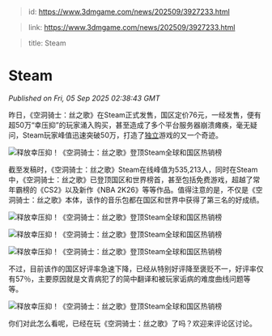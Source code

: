 > id: https://www.3dmgame.com/news/202509/3927233.html

> link: https://www.3dmgame.com/news/202509/3927233.html

> title: Steam

# Steam
_Published on Fri, 05 Sep 2025 02:38:43 GMT_

昨日，《空洞骑士：丝之歌》在Steam正式发售，国区定价76元，一经发售，便有超50万“幸压抑”的玩家涌入购买，甚至造成了多个平台服务器崩溃瘫痪，毫无疑问，Steam玩家峰值迅速突破50万，打造了[独立](https://www.3dmgame.com/tag/duli_1/)游戏的又一个奇迹。

![释放幸压抑！《空洞骑士：丝之歌》登顶Steam全球和国区热销榜](https://img.3dmgame.com/uploads/images/news/20250905/1757039846_910021.png)

截至发稿时，《空洞骑士：丝之歌》Steam在线峰值为535,213人，同时在Steam中，《空洞骑士：丝之歌》已登顶国区和世界榜首，甚至包括免费游戏，超越了常年霸榜的《CS2》以及新作《NBA 2K26》等等作品。值得注意的是，不仅是《空洞骑士：丝之歌》本体，该作的音乐包都在国区和世界中获得了第三名的好成绩。

![释放幸压抑！《空洞骑士：丝之歌》登顶Steam全球和国区热销榜](https://img.3dmgame.com/uploads/images/news/20250905/1757039663_842427_png_r.webp)

![释放幸压抑！《空洞骑士：丝之歌》登顶Steam全球和国区热销榜](https://img.3dmgame.com/uploads/images/news/20250905/1757039663_126638_png_r.webp)

![释放幸压抑！《空洞骑士：丝之歌》登顶Steam全球和国区热销榜](https://img.3dmgame.com/uploads/images/news/20250905/1757039663_838505.png)

不过，目前该作的国区好评率急速下降，已经从特别好评降至褒贬不一，好评率仅有57％，主要原因就是文青病犯了的简中翻译和被玩家诟病的难度曲线问题等等。

![释放幸压抑！《空洞骑士：丝之歌》登顶Steam全球和国区热销榜](https://img.3dmgame.com/uploads/images/news/20250905/1757039723_929991.png)

你们对此怎么看呢，已经在玩《空洞骑士：丝之歌》了吗？欢迎来评论区讨论。
